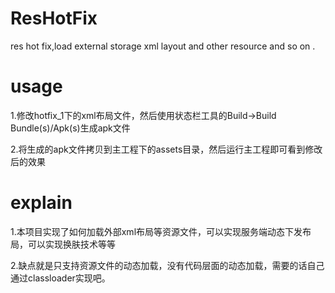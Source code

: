 # ResHotFix
res hot fix,load external storage xml layout and other resource and so on .


# usage
1.修改hotfix_1下的xml布局文件，然后使用状态栏工具的Build->Build Bundle(s)/Apk(s)生成apk文件

2.将生成的apk文件拷贝到主工程下的assets目录，然后运行主工程即可看到修改后的效果


# explain
1.本项目实现了如何加载外部xml布局等资源文件，可以实现服务端动态下发布局，可以实现换肤技术等等

2.缺点就是只支持资源文件的动态加载，没有代码层面的动态加载，需要的话自己通过classloader实现吧。
